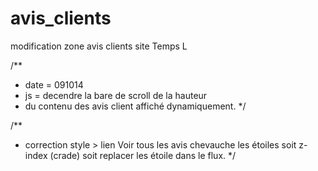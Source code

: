 avis_clients
============

modification zone avis clients site Temps L 

/**
 *  date = 091014 
 *  js   = decendre la bare de scroll de la hauteur
 *  du contenu des avis client affiché dynamiquement.
 */

 /**
  * correction style > lien Voir tous les avis chevauche 
    les étoiles soit z-index (crade) soit replacer les étoile dans le flux.
  */